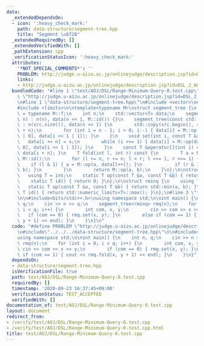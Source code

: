 ```yaml
---
data:
  _extendedDependsOn:
  - icon: ':heavy_check_mark:'
    path: data-structure/segment-tree.hpp
    title: "Segment \u6728"
  _extendedRequiredBy: []
  _extendedVerifiedWith: []
  _pathExtension: cpp
  _verificationStatusIcon: ':heavy_check_mark:'
  attributes:
    '*NOT_SPECIAL_COMMENTS*': ''
    PROBLEM: http://judge.u-aizu.ac.jp/onlinejudge/description.jsp?id=DSL_2_A&lang=ja
    links:
    - http://judge.u-aizu.ac.jp/onlinejudge/description.jsp?id=DSL_2_A&lang=ja
  bundledCode: "#line 1 \"test/AOJ/DSL/Range-Minimum-Query-0.test.cpp\"\n#define PROBLEM\
    \ \"http://judge.u-aizu.ac.jp/onlinejudge/description.jsp?id=DSL_2_A&lang=ja\"\
    \n#line 1 \"data-structure/segment-tree.hpp\"\n#include <vector>\n#include <cassert>\n\
    #include <limits>\n\ntemplate<typename M>\nstruct segment_tree {\n    using T\
    \ = typename M::T;\n    int n;\n    std::vector<T> data;\n    segment_tree(int\
    \ n) : n(n), data(n << 1, M::id()) {}\n    segment_tree(const std::vector<T> &src)\
    \ : n(src.size()), data(n << 1) {\n        std::copy(src.begin(), src.end(), data.begin()\
    \ + n);\n        for (int i = n - 1; i > 0; i--) { data[i] = M::op(data[i << 1\
    \ | 0], data[i << 1 | 1]); }\n    }\n    void set(int i, const T &x) {\n     \
    \   data[i += n] = x;\n        while (i >>= 1) { data[i] = M::op(data[i << 1 |\
    \ 0], data[i << 1 | 1]); }\n    }\n    const T &operator[](int i) const { return\
    \ data[i + n]; }\n    T fold(int l, int r) const {\n        T a = M::id(), b =\
    \ M::id();\n        for (l += n, r += n; l < r; l >>= 1, r >>= 1) {\n        \
    \    if (l & 1) { a = M::op(a, data[l++]); }\n            if (r & 1) { b = M::op(data[--r],\
    \ b); }\n        }\n        return M::op(a, b);\n    }\n};\n\nstruct rsq {\n \
    \   using T = int;\n    static T op(const T &a, const T &b) { return a + b; }\n\
    \    static T id() { return 0; }\n};\n\nstruct rminq {\n    using T = int;\n \
    \   static T op(const T &a, const T &b) { return std::min(a, b); }\n    static\
    \ T id() { return std::numeric_limits<T>::max(); }\n};\n#line 3 \"test/AOJ/DSL/Range-Minimum-Query-0.test.cpp\"\
    \n\n#include<bits/stdc++.h>\nusing namespace std;\n\nint main() {\n    int n,\
    \ q;\n    cin >> n >> q;\n    segment_tree<rminq> rmq(n);\n    for (int i = 0;\
    \ i < q; i++) {\n        int com, x, y;\n        cin >> com >> x >> y;\n     \
    \   if (com == 0) { rmq.set(x, y); }\n        else if (com == 1) { cout << rmq.fold(x,\
    \ y + 1) << endl; }\n    }\n}\n"
  code: "#define PROBLEM \"http://judge.u-aizu.ac.jp/onlinejudge/description.jsp?id=DSL_2_A&lang=ja\"\
    \n#include\"../../../data-structure/segment-tree.hpp\"\n\n#include<bits/stdc++.h>\n\
    using namespace std;\n\nint main() {\n    int n, q;\n    cin >> n >> q;\n    segment_tree<rminq>\
    \ rmq(n);\n    for (int i = 0; i < q; i++) {\n        int com, x, y;\n       \
    \ cin >> com >> x >> y;\n        if (com == 0) { rmq.set(x, y); }\n        else\
    \ if (com == 1) { cout << rmq.fold(x, y + 1) << endl; }\n    }\n}"
  dependsOn:
  - data-structure/segment-tree.hpp
  isVerificationFile: true
  path: test/AOJ/DSL/Range-Minimum-Query-0.test.cpp
  requiredBy: []
  timestamp: '2020-09-23 16:37:45+09:00'
  verificationStatus: TEST_ACCEPTED
  verifiedWith: []
documentation_of: test/AOJ/DSL/Range-Minimum-Query-0.test.cpp
layout: document
redirect_from:
- /verify/test/AOJ/DSL/Range-Minimum-Query-0.test.cpp
- /verify/test/AOJ/DSL/Range-Minimum-Query-0.test.cpp.html
title: test/AOJ/DSL/Range-Minimum-Query-0.test.cpp
---
```

